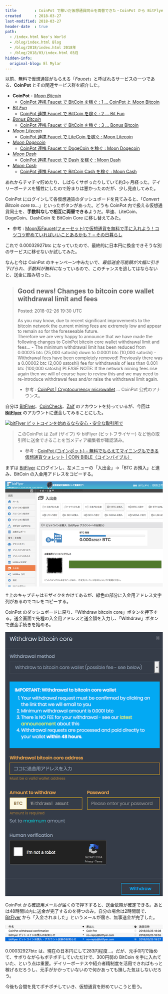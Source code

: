 ```yaml
---
title        : CoinPot で稼いだ仮想通貨同士を両替できた・CoinPot から BitFlyer に送金できた
created      : 2018-03-27
last-modified: 2018-03-27
header-date  : true
path:
  - /index.html Neo's World
  - /blog/index.html Blog
  - /blog/2018/index.html 2018年
  - /blog/2018/03/index.html 03月
hidden-info:
  original-blog: El Mylar
---
```


以前、無料で仮想通貨がもらえる「*Faucet*」と呼ばれるサービスの一つである、**CoinPot** とその関連サービス群を紹介した。

- **CoinPot**・[_Moon Bitcoin_](http://moonbit.co.in/?ref=f9b82c79d5bf)
  - [CoinPot 連携 Faucet で BitCoin を稼ぐ : 1 … CoinPot と Moon Bitcoin](/blog/2018/01/12-02.html)
- [_Bit Fun_](http://bitfun.co/?ref=65677056A129)
  - [CoinPot 連携 Faucet で BitCoin を稼ぐ : 2 … Bit Fun](/blog/2018/01/13-02.html)
- [_Bonus Bitcoin_](http://bonusbitcoin.co/?ref=54A2A05201F7)
  - [CoinPot 連携 Faucet で BitCoin を稼ぐ : 3 … Bonus Bitcoin](/blog/2018/01/14-02.html)
- [_Moon Litecoin_](http://moonliteco.in/?ref=0553f25d53f2)
  - [CoinPot 連携 Faucet で LiteCoin を稼ぐ : Moon Litecoin](/blog/2018/01/15-02.html)
- [_Moon Dogecoin_](http://moondoge.co.in/?ref=5692e4aa57c7)
  - [CoinPot 連携 Faucet で DogeCoin を稼ぐ : Moon Dogecoin](/blog/2018/01/16-02.html)
- [_Moon Dash_](http://moondash.co.in/?ref=CBF4DA6E3BDC)
  - [CoinPot 連携 Faucet で Dash を稼ぐ : Moon Dash](/blog/2018/01/17-02.html)
- [_Moon Cash_](http://moonbitcoin.cash/?ref=BF4702B9C6E4)
  - [CoinPot 連携 Faucet で BitCoin Cash を稼ぐ : Moon Cash](/blog/2018/04/28-02.html)

あれからチマチマ貯めたり、しばらくサボったりしていて約3ヶ月経った。デイリーボーナスを犠牲にしたので貯まりは悪かったのだが、少し見直してみた。

CoinPot にログインして各仮想通貨のダッシュボードを見てみると、「*Convert Bitcoin core to...*」といったボタンがあった。どうも CoinPot 内で扱える仮想通貨同士を、**手数料なしで相互に両替できる**ようだ。早速、LiteCoin、DogeCoin、DashCoin を BitCoin Core に移し替えてみた。

- 参考 : [Moon系Faucet(フォーセット)で仮想通貨を無料で手に入れよう！コツコツ貯めていればいいことあるかも？ – その日暮らし](https://platzblog.com/archives/3539)

これで 0.00032927btc になっていたので、最終的に日本円に換金できそうな別のサービスに移せないか試してみた。

なんと今は CoinPot のキャンペーン中みたいで、*最低送金可能額が大幅に引き下げられ、手数料が無料に*なっているので、このチャンスを逃してはならないと、送金に踏み切った。

> ## Good news! Changes to bitcoin core wallet withdrawal limit and fees
> 
> Posted: 2018-02-26 19:30 UTC
> 
> As you may know, due to recent significant improvements to the bitcoin network the current mining fees are extremely low and appear to remain so for the foreseeable future.  
> Therefore we are very happy to announce that we have made the following changes to CoinPot bitcoin core wallet withdrawal limit and fees... - The minimum withdrawal limit has been reduced from 0.00025 btc (25,000 satoshi) down to 0.0001 btc (10,000 satoshi) - Withdrawal fees have been completely removed! Previously there was a 0.00002 btc (2,000 satoshi) fee for withdrawals of less than 0.001 btc (100,000 satoshi) PLEASE NOTE: If the network mining fees rise again then we will of course have to review this and we may need to re-introduce withdrawal fees and/or raise the withdrawal limit again.
> 
> - 参考 : [CoinPot | Cryptocurrency microwallet](https://coinpot.co/news) … CoinPot 公式のアナウンス。

自分は [BitFlyer](https://bitflyer.jp?bf=u42vxfle)、[CoinCheck](https://coincheck.com/?c=aepHhqen_W8)、[Zaif](https://zaif.jp?ac=3pevwrz04e) のアカウントを持っているが、今回は **[BitFlyer](https://bitflyer.jp?bf=u42vxfle)** のアカウントに送金してみることにした。

[![bitFlyer ビットコインを始めるなら安心・安全な取引所で](https://bitflyer.jp/Images/Affiliate/affi_04_300x250.gif?201709)](https://bitflyer.jp?bf=u42vxfle)

> このCoinPot は Zaif (ザイフ) や bitFlyer (ビットフライヤー) など他の取引所に送金できることを当メディア編集者が確認済み。
> 
> - 参考 : [CoinPot (コインポット) – 無料でもらえてマイニングもできる仮想通貨ウォレット | COIN BIBLE（コインバイブル）](https://coin-bible.com/coinpot)

まずは [BitFlyer](https://bitflyer.jp?bf=u42vxfle) にログインし、左メニューの「入出金」→「BTC お預入」と進み、BitCoin の入金用アドレスをコピーする。

![BitFlyer](./27-02-01.png)

↑上のキャプチャはモザイクをかけてあるが、緑色の部分に入金用アドレス文字列があるのでコレをコピーする。

CoinPot のダッシュボードに戻り、「Withdraw bitcoin core」ボタンを押下する。送金画面で先程の入金用アドレスと送金額を入力し、「Withdraw」ボタンで送金手続きを始める。

![CoinPot](./27-02-02.png)

CoinPot から確認用メールが届くので押下すると、送金依頼が確定できる。あとは48時間以内に送金が完了するのを待つのみ。自分の場合は2時間弱で、[BitFlyer](https://bitflyer.jp?bf=u42vxfle) から「入金されました」というメールが届き、無事送金が完了した。

![メール届く](./27-02-03.png)

0.00032927btc は、現在の日本円にして283円程度…。だが、元手0円で始めて、サボりながらもポチポチしていただけで、300円弱の BitCoin を手に入れていた、という点は重要。デイリーボーナスや紹介者精制度を活用できればもっと稼げるだろうし、元手がかかっていないので何かあっても損した気はしないだろう。

今後も合間を見てポチポチしていき、仮想通貨を貯めていこうと思う。

